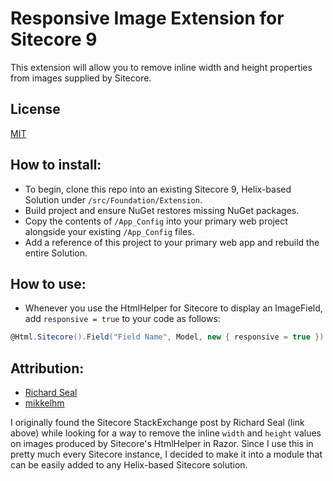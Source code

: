# Responsive Image Extension for Sitecore 9

This extension will allow you to remove inline width and height properties from images supplied by Sitecore.

## License
[MIT](/LICENSE.md)

## How to install:
- To begin, clone this repo into an existing Sitecore 9, Helix-based Solution under `/src/Foundation/Extension`.
- Build project and ensure NuGet restores missing NuGet packages.
- Copy the contents of `/App_Config` into your primary web project alongside your existing `/App_Config` files.
- Add a reference of this project to your primary web app and rebuild the entire Solution.

## How to use:
- Whenever you use the HtmlHelper for Sitecore to display an ImageField, add `responsive = true` to your code as follows:
```C#
@Html.Sitecore().Field("Field Name", Model, new { responsive = true })
```

## Attribution:
- [Richard Seal](https://sitecore.stackexchange.com/a/1555/3838)
- [mikkelhm](https://www.mikkelhm.dk/archive/removing-width-and-height-tags-from-fieldrenderer-and-scimage/)

I originally found the Sitecore StackExchange post by Richard Seal (link above) while looking for a way to remove the inline `width` and `height` values on images produced by Sitecore's HtmlHelper in Razor. Since I use this in pretty much every Sitecore instance, I decided to make it into a module that can be easily added to any Helix-based Sitecore solution.
